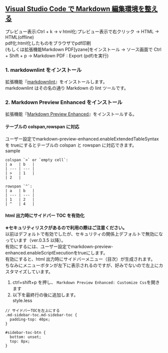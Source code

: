 ## [Visual Studio Code で Markdown 編集環境を整える](https://qiita.com/kumapo0313/items/a59df3d74a7eaaaf3137)

プレビュー表示:Ctrl + k → v
html化:プレビュー表示で右クリック → HTML → HTML(offline)<br>
pdf化:html化したものをブラウザでpdf印刷<br>
(もしくは拡張機能Markdown PDF[yzane]をインストール → ソース画面で Ctrl + Shift + p → Markdown PDF : Export (pdf)を実行)<br>

### 1. markdownlint をインストール
拡張機能『[markdownlint](https://marketplace.visualstudio.com/items?itemName=DavidAnson.vscode-markdownlint)』をインストールします。<br>
markdownlint はその名の通り Markdown の lint ツールです。<br>

### 2. Markdown Preview Enhanced をインストール
拡張機能『[Markdown Preview Enhanced](https://marketplace.visualstudio.com/items?itemName=shd101wyy.markdown-preview-enhanced)』をインストールする。<br>

#### テーブルの colspan,rowspan に対応
ユーザー設定でmarkdown-preview-enhanced.enableExtendedTableSyntax を trueにするとテーブルの colspan と rowspan に対応できます。<br>
sample<br>
```
colspan `>` or `empty cell`:
| a   | b   |
| --- | --- |
| >   | 1   |
| 2   |

rowspan `^`:
| a   | b   |
| --- | --- |
| 1   | 2   |
| ^   | 4   |
```

#### html 出力時にサイドバー TOC を有効化
**※セキュリティリスクがあるので利用の際はご注意ください。**<br>
以前はデフォルトで有効でしたが、セキュリティの関係上デフォルトで無効になっています（ver.0.3.5 以降）。<br>
有効にするには、ユーザー設定でmarkdown-preview-enhanced.enableScriptExecutionをtrueにします。<br>
有効にすると、html 出力時にサイドバーメニュー（目次）が生成されます。<br>
ちなみにメニューボタンが左下に表示されるのですが、好みでないので左上にカスタマイズしています。<br>

1. ctrl+shift+p を押し、 `Markdown Preview Enhanced: Customize Css`を開きます<br>
2. 以下を最終行の後に追加します。<br>
style.less<br>
```
// サイドバーTOCを左上にする
.md-sidebar-toc.md-sidebar-toc {
  padding-top: 40px;
}

#sidebar-toc-btn {
  bottom: unset;
  top: 8px;
}
```
